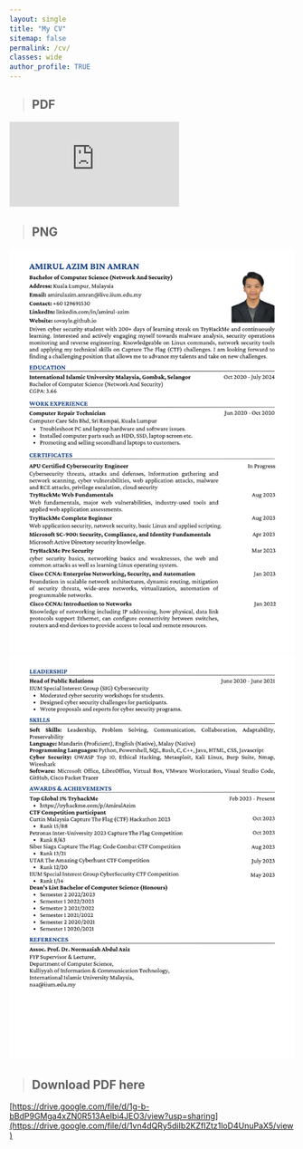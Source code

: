 ```yaml
---
layout: single
title: "My CV"
sitemap: false
permalink: /cv/
classes: wide
author_profile: TRUE
---
```


> ## PDF 

<embed src="https://sovayle.github.io/assets/resume/Amirul_Azim_Resume_October.pdf"/>

> ## PNG

![resumeP1](/assets/resume/3.1.png)
![resumeP2](/assets/resume/3.2.png)

> ## Download PDF here

[https://drive.google.com/file/d/1g-b-bBdP9GMga4xZN0R513AeIbi4JEO3/view?usp=sharing](https://drive.google.com/file/d/1vn4dQRy5diIb2KZfIZtz1loD4UnuPaX5/view)













